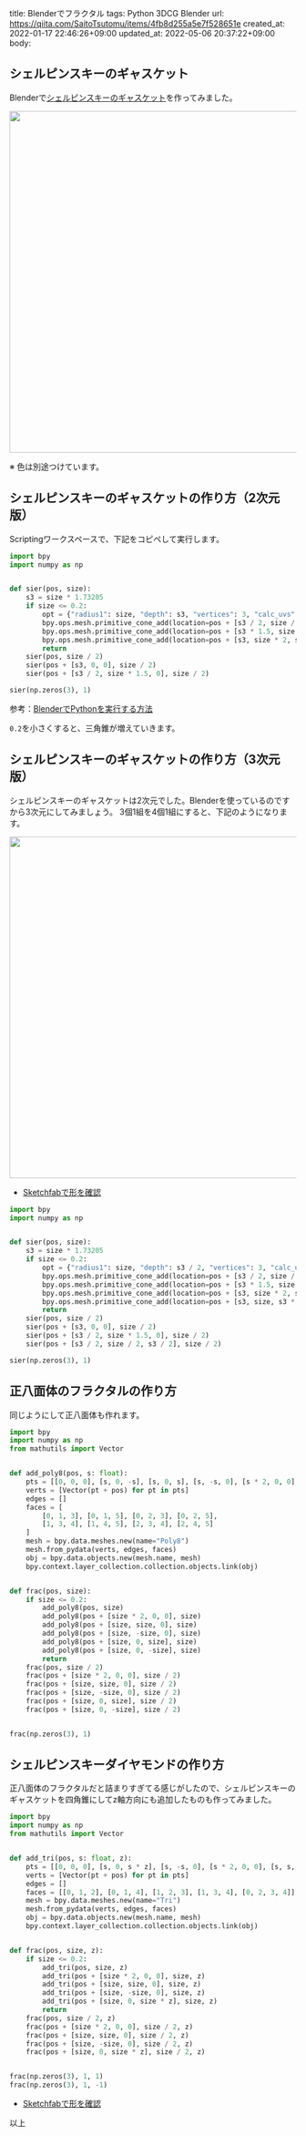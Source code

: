 title: Blenderでフラクタル
tags: Python 3DCG Blender
url: https://qiita.com/SaitoTsutomu/items/4fb8d255a5e7f528651e
created_at: 2022-01-17 22:46:26+09:00
updated_at: 2022-05-06 20:37:22+09:00
body:

## シェルピンスキーのギャスケット

Blenderで[シェルピンスキーのギャスケット](https://ja.wikipedia.org/wiki/シェルピンスキーのギャスケット)を作ってみました。

<img src="https://qiita-image-store.s3.ap-northeast-1.amazonaws.com/0/13955/33513fac-a247-2a54-8e61-17f8dd9e313a.jpeg" width="600">

※ 色は別途つけています。

## シェルピンスキーのギャスケットの作り方（2次元版）

Scriptingワークスペースで、下記をコピペして実行します。

```py
import bpy
import numpy as np


def sier(pos, size):
    s3 = size * 1.73205
    if size <= 0.2:
        opt = {"radius1": size, "depth": s3, "vertices": 3, "calc_uvs": False}
        bpy.ops.mesh.primitive_cone_add(location=pos + [s3 / 2, size / 2, s3 / 2], **opt)
        bpy.ops.mesh.primitive_cone_add(location=pos + [s3 * 1.5, size / 2, s3 / 2], **opt)
        bpy.ops.mesh.primitive_cone_add(location=pos + [s3, size * 2, s3 / 2], **opt)
        return
    sier(pos, size / 2)
    sier(pos + [s3, 0, 0], size / 2)
    sier(pos + [s3 / 2, size * 1.5, 0], size / 2)

sier(np.zeros(3), 1)
```

参考：[BlenderでPythonを実行する方法](https://qiita.com/SaitoTsutomu/items/cec67381a8789b40e377)

`0.2`を小さくすると、三角錐が増えていきます。

## シェルピンスキーのギャスケットの作り方（3次元版）

シェルピンスキーのギャスケットは2次元でした。Blenderを使っているのですから3次元にしてみましょう。
3個1組を4個1組にすると、下記のようになります。

<img src="https://qiita-image-store.s3.ap-northeast-1.amazonaws.com/0/13955/9a1303f2-0b0d-92b2-0d8e-7a8ac1295f45.gif" width="600">

- [Sketchfabで形を確認](https://skfb.ly/o8IuS)

```py
import bpy
import numpy as np


def sier(pos, size):
    s3 = size * 1.73205
    if size <= 0.2:
        opt = {"radius1": size, "depth": s3 / 2, "vertices": 3, "calc_uvs": False}
        bpy.ops.mesh.primitive_cone_add(location=pos + [s3 / 2, size / 2, s3 / 6], **opt)
        bpy.ops.mesh.primitive_cone_add(location=pos + [s3 * 1.5, size / 2, s3 / 6], **opt)
        bpy.ops.mesh.primitive_cone_add(location=pos + [s3, size * 2, s3 / 6], **opt)
        bpy.ops.mesh.primitive_cone_add(location=pos + [s3, size, s3 * 2 / 3], **opt)
        return
    sier(pos, size / 2)
    sier(pos + [s3, 0, 0], size / 2)
    sier(pos + [s3 / 2, size * 1.5, 0], size / 2)
    sier(pos + [s3 / 2, size / 2, s3 / 2], size / 2)

sier(np.zeros(3), 1)
```

## 正八面体のフラクタルの作り方

同じようにして正八面体も作れます。

```py
import bpy
import numpy as np
from mathutils import Vector


def add_poly8(pos, s: float):
    pts = [[0, 0, 0], [s, 0, -s], [s, 0, s], [s, -s, 0], [s * 2, 0, 0], [s, s, 0]]
    verts = [Vector(pt + pos) for pt in pts]
    edges = []
    faces = [
        [0, 1, 3], [0, 1, 5], [0, 2, 3], [0, 2, 5],
        [1, 3, 4], [1, 4, 5], [2, 3, 4], [2, 4, 5]
    ]
    mesh = bpy.data.meshes.new(name="Poly8")
    mesh.from_pydata(verts, edges, faces)
    obj = bpy.data.objects.new(mesh.name, mesh)
    bpy.context.layer_collection.collection.objects.link(obj)


def frac(pos, size):
    if size <= 0.2:
        add_poly8(pos, size)
        add_poly8(pos + [size * 2, 0, 0], size)
        add_poly8(pos + [size, size, 0], size)
        add_poly8(pos + [size, -size, 0], size)
        add_poly8(pos + [size, 0, size], size)
        add_poly8(pos + [size, 0, -size], size)
        return
    frac(pos, size / 2)
    frac(pos + [size * 2, 0, 0], size / 2)
    frac(pos + [size, size, 0], size / 2)
    frac(pos + [size, -size, 0], size / 2)
    frac(pos + [size, 0, size], size / 2)
    frac(pos + [size, 0, -size], size / 2)


frac(np.zeros(3), 1)
```

## シェルピンスキーダイヤモンドの作り方

正八面体のフラクタルだと詰まりすぎてる感じがしたので、シェルピンスキーのギャスケットを四角錐にしてz軸方向にも追加したものも作ってみました。

```py
import bpy
import numpy as np
from mathutils import Vector


def add_tri(pos, s: float, z):
    pts = [[0, 0, 0], [s, 0, s * z], [s, -s, 0], [s * 2, 0, 0], [s, s, 0]]
    verts = [Vector(pt + pos) for pt in pts]
    edges = []
    faces = [[0, 1, 2], [0, 1, 4], [1, 2, 3], [1, 3, 4], [0, 2, 3, 4]]
    mesh = bpy.data.meshes.new(name="Tri")
    mesh.from_pydata(verts, edges, faces)
    obj = bpy.data.objects.new(mesh.name, mesh)
    bpy.context.layer_collection.collection.objects.link(obj)


def frac(pos, size, z):
    if size <= 0.2:
        add_tri(pos, size, z)
        add_tri(pos + [size * 2, 0, 0], size, z)
        add_tri(pos + [size, size, 0], size, z)
        add_tri(pos + [size, -size, 0], size, z)
        add_tri(pos + [size, 0, size * z], size, z)
        return
    frac(pos, size / 2, z)
    frac(pos + [size * 2, 0, 0], size / 2, z)
    frac(pos + [size, size, 0], size / 2, z)
    frac(pos + [size, -size, 0], size / 2, z)
    frac(pos + [size, 0, size * z], size / 2, z)


frac(np.zeros(3), 1, 1)
frac(np.zeros(3), 1, -1)
```

- [Sketchfabで形を確認](https://skfb.ly/o8JrC)

以上

